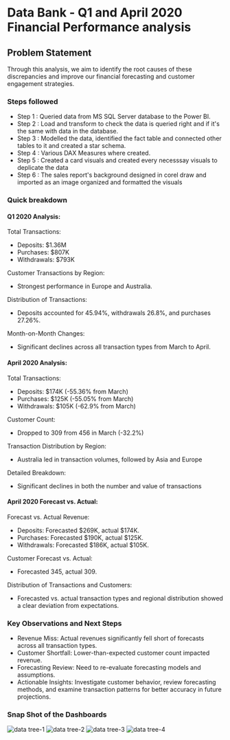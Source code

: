 # Data Bank - Q1 and April 2020 Financial Performance analysis

## Problem Statement
Through this analysis, we aim to identify the root causes of these discrepancies and improve our financial forecasting and customer engagement strategies.

### Steps followed 

- Step 1 : Queried data from MS SQL Server database to the Power BI.
- Step 2 : Load and transform to check the data is queried right and if it's the same with data in the database.
- Step 3 : Modelled the data, identified the fact table and connected other tables to it and created a star schema.
- Step 4 : Various DAX Measures where created.
- Step 5 : Created a card visuals and created every necesssay visuals to deplicate the data
- Step 6 : The sales report's background designed in corel draw and imported as an image organized and formatted the visuals

### Quick breakdown

#### Q1 2020 Analysis:

Total Transactions: 
- Deposits: $1.36M
- Purchases: $807K
- Withdrawals: $793K

Customer Transactions by Region:
- Strongest performance in Europe and Australia.

Distribution of Transactions:
- Deposits accounted for 45.94%, withdrawals 26.8%, and purchases 27.26%.

Month-on-Month Changes:
- Significant declines across all transaction types from March to April.

#### April 2020 Analysis:
Total Transactions:
- Deposits: $174K (-55.36% from March)
- Purchases: $125K (-55.05% from March)
- Withdrawals: $105K (-62.9% from March)

Customer Count:
- Dropped to 309 from 456 in March (-32.2%)

Transaction Distribution by Region:
   - Australia led in transaction volumes, followed by Asia and Europe

Detailed Breakdown:
   - Significant declines in both the number and value of transactions

#### April 2020 Forecast vs. Actual:
Forecast vs. Actual Revenue:
- Deposits: Forecasted $269K, actual $174K.
- Purchases: Forecasted $190K, actual $125K.
- Withdrawals: Forecasted $186K, actual $105K.

Customer Forecast vs. Actual:
- Forecasted 345, actual 309.

Distribution of Transactions and Customers:
- Forecasted vs. actual transaction types and regional distribution showed a clear deviation from expectations.

### Key Observations and Next Steps
- Revenue Miss: Actual revenues significantly fell short of forecasts across all transaction types.
- Customer Shortfall: Lower-than-expected customer count impacted revenue.
- Forecasting Review: Need to re-evaluate forecasting models and assumptions.
- Actionable Insights: Investigate customer behavior, review forecasting methods, and examine transaction patterns for better accuracy in future projections.

### Snap Shot of the Dashboards
![data tree-1](https://github.com/user-attachments/assets/a986b332-4109-4803-9e8a-a83f08e0b9d7)
![data tree-2](https://github.com/user-attachments/assets/1cdfe102-7743-44eb-aa57-aad19f7eb24a)
![data tree-3](https://github.com/user-attachments/assets/a592d161-f74d-4b5c-b0cc-2b86a18e1da5)
![data tree-4](https://github.com/user-attachments/assets/8b29a9c3-e3b2-42a2-b9e5-ad822dab4a60)
